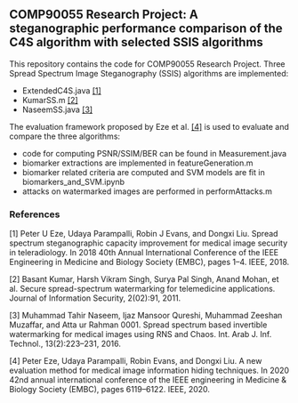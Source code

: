 ## COMP90055 Research Project: A steganographic performance comparison of the C4S algorithm with selected SSIS algorithms

This repository contains the code for COMP90055 Research Project. Three Spread Spectrum Image Steganography (SSIS)
algorithms are implemented:
* ExtendedC4S.java [[1]](#1)
* KumarSS.m [[2]](#2)
* NaseemSS.java [[3]](#3)

The evaluation framework proposed by Eze et al. [[4]](#4) is used to evaluate and compare the three algorithms:
* code for computing PSNR/SSIM/BER can be found in Measurement.java
* biomarker extractions are implemented in featureGeneration.m
* biomarker related criteria are computed and SVM models are fit in biomarkers_and_SVM.ipynb
* attacks on watermarked images are performed in performAttacks.m

### References
<a id="1">[1]</a>
Peter U Eze, Udaya Parampalli, Robin J Evans, and Dongxi Liu.
Spread spectrum steganographic capacity improvement for medical image security in teleradiology.
In 2018 40th Annual International Conference of the IEEE Engineering in Medicine and Biology Society (EMBC), pages 1–4. IEEE, 2018.

<a id="1">[2]</a>
Basant Kumar, Harsh Vikram Singh, Surya Pal Singh, Anand Mohan, et al.
Secure spread-spectrum watermarking for telemedicine applications.
Journal of Information Security, 2(02):91, 2011.

<a id="1">[3]</a>
Muhammad Tahir Naseem, Ijaz Mansoor Qureshi, Muhammad Zeeshan Muzaffar, and Atta ur Rahman 0001.
Spread spectrum based invertible watermarking for medical images using RNS and Chaos. Int. Arab J. Inf. Technol., 13(2):223–231, 2016.

<a id="1">[4]</a>
Peter Eze, Udaya Parampalli, Robin Evans, and Dongxi Liu.
A new evaluation method for medical image information hiding techniques.
In 2020 42nd annual international conference of the IEEE engineering in Medicine & Biology Society (EMBC), pages 6119–6122. IEEE, 2020.
